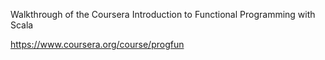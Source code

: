 Walkthrough of the Coursera Introduction to Functional Programming with Scala

https://www.coursera.org/course/progfun
